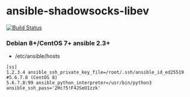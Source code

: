 # ansible-shadowsocks-libev
[![Build Status](https://travis-ci.org/xxooxxooxx/ansible-shadowsocks-libev.svg?branch=master)](https://travis-ci.org/xxooxxooxx/ansible-shadowsocks-libev)

### Debian 8+/CentOS 7+ ansible 2.3+

* /etc/ansible/hosts
```
[ss]
1.2.3.4 ansible_ssh_private_key_file=/root/.ssh/ansible_id_ed25519
#5.6.7.8 (CentOS 8)
5.6.7.8:99 ansible_python_interpreter=/usr/bin/python3 ansible_ssh_pass='2Hc?5!F4JSeU1zzk'
```
